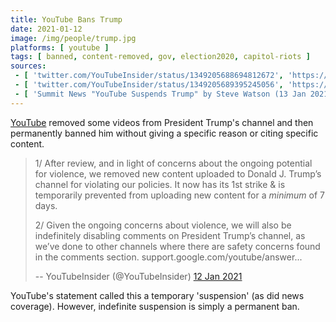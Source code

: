 ```yaml
---
title: YouTube Bans Trump
date: 2021-01-12
image: /img/people/trump.jpg
platforms: [ youtube ]
tags: [ banned, content-removed, gov, election2020, capitol-riots ]
sources:
 - [ 'twitter.com/YouTubeInsider/status/1349205688694812672', 'https://archive.is/9tYF4' ]
 - [ 'twitter.com/YouTubeInsider/status/1349205689395245056', 'https://archive.is/awDGL' ]
 - [ 'Summit News "YouTube Suspends Trump" by Steve Watson (13 Jan 2021)', 'https://summit.news/2021/01/13/youtube-suspends-trump/' ]
---
```


[YouTube](/youtube/) removed some videos from President Trump's channel and
then permanently banned him without giving a specific reason or citing specific
content.

> 1/ After review, and in light of concerns about the ongoing potential for
> violence, we removed new content uploaded to Donald J. Trump’s channel for
> violating our policies. It now has its 1st strike & is temporarily prevented
> from uploading new content for a *minimum* of 7 days.
>
> 2/ Given the ongoing concerns about violence, we will also be indefinitely
> disabling comments on President Trump’s channel, as we’ve done to other
> channels where there are safety concerns found in the comments section.
> support.google.com/youtube/answer...
>
> -- YouTubeInsider (@YouTubeInsider) [12 Jan 2021](https://archive.is/awDGL)

YouTube's statement called this a temporary 'suspension' (as did news
coverage). However, indefinite suspension is simply a permanent ban.
